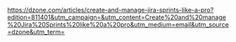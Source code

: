 https://dzone.com/articles/create-and-manage-jira-sprints-like-a-pro?edition=811401&utm_campaign=&utm_content=Create%20and%20manage%20Jira%20Sprints%20like%20a%20pro&utm_medium=email&utm_source=dzone&utm_term=  

